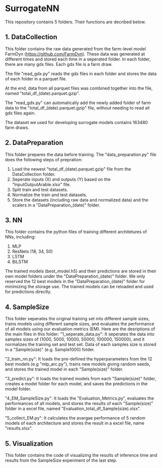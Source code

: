 # SurrogateNN
This repository contains 5 folders. Their functions are decribed below.
## 1. DataCollection
This folder contains the raw data generated from the farm-level model FarmDyn (https://github.com/FarmDyn). These data was generated at different times and stored each time in a seperated folder. In each folder, there are many gdx files. Each gdx file is a farm draw. 

The file "read_gdx.py" reads the gdx files in each folder and stores the data of each folder in a parquet file.

At the end, data from all parquet files was combined together into the file, named "total_df_(date).parquet.gzip".

The "read_gdx.py" can automatically add the newly added folder of farm data to the "total_df_(date).parquet.gzip" file, without needing to read all gdx files again.

The dataset we used for developing surrogate models contains 163480 farm draws. 
 
## 2. DataPreparation
This folder prepares the data before training. The "data_preparation.py" file does the following steps of prepration: 
1) Load the newest "total_df_(date).parquet.gzip" file from the DataCollection folder.
2) Seperate inputs (X) and outputs (Y) based on the "InputOutputArable.xlsx" file.
3) Split train and test datasets.
4) Normalize the train and test datasets.
5) Store the datasets (including raw data and normalized data) and the scalers in a "DataPreparation_(date)" folder. 

## 3. NN
This folder contains the python files of training different architetures of NNs, including:
1) MLP
2) ResNets (18, 34, 50)
3) LSTM
4) BiLSTM

The trained models (best_model.h5) and their predictions are stored in their own model folders under the "DataPreparation_(date)" folder. We only reserved the 12 best models in the "DataPreparation_(date)" folder for minimizing the storage use. The trained models can be reloaded and used for predictions directly. 

## 4. SampleSize
This folder seperates the original training set into different sample sizes, trains models using different sample sizes, and evaluates the performance of all models using our evaluation metrics (EM). Here are the desriptions of the main files in this folder:
"1_seperate_data.py": It seperates the data into samples sizes of {1000, 5000, 10000, 50000, 100000, 150000}, and it normalizes the training set and test set. Data of each samples size is stored in a "Sample(size)" (e.g. Sample1000) folder.

"2_train_nn.py": It loads the pre-defined the hyperparameters from the 12 best models (e.g "mlp_arc.py"), trains new models giving random seeds, and stores the trained model in each "Sample(size)" folder. 

"3_predict.py": It loads the trained models from each "Sample(size)" folder, creates a model folder for each model, and saves the predictions in the model folder. 

"4_EM_SampleSize.py": It loads the "Evaluation_Metrics.py", evaluates the performances of all models, and stores the results of each "Sample(size)" folder in a excel file, named "Evaluation_total_df_Sample(size).xlsx".

"5_collect_EM.py": It calculates the avargae performance of 5 random models of each architecture and stores the result in a excel file, name "results.xlsx".

## 5. Visualization
This folder contains the code of visualizing the results of inference time and results from the SampleSize experiment of the last step. 
